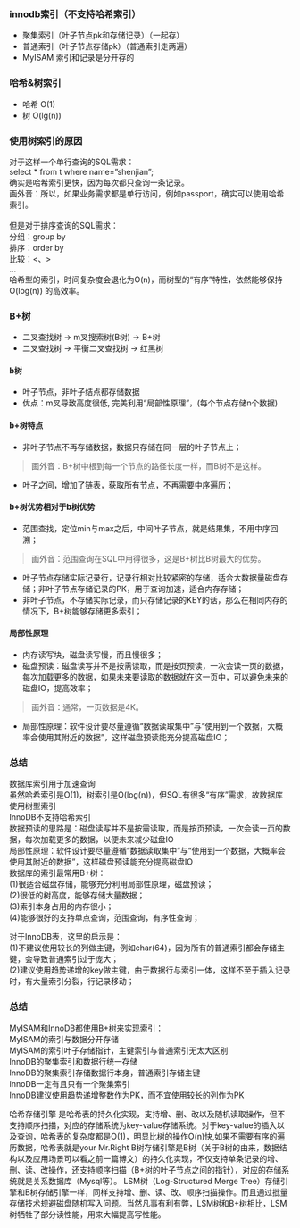 ### innodb索引（不支持哈希索引）
- 聚集索引（叶子节点pk和存储记录）（一起存）
- 普通索引（叶子节点存储pk）（普通索引走两遍）
- MyISAM 索引和记录是分开存的

### 哈希&树索引
- 哈希 O(1)
- 树 O(lg(n))

### 使用树索引的原因
对于这样一个单行查询的SQL需求：<br>
select * from t where name=”shenjian”;<br>
确实是哈希索引更快，因为每次都只查询一条记录。<br>
画外音：所以，如果业务需求都是单行访问，例如passport，确实可以使用哈希索引。<br>
 <br>
但是对于排序查询的SQL需求：<br>
分组：group by<br>
排序：order by<br>
比较：<、><br>
…<br>
哈希型的索引，时间复杂度会退化为O(n)，而树型的“有序”特性，依然能够保持O(log(n)) 的高效率。<br>


### B+树
- 二叉查找树 -> m叉搜索树(B树) -> B+树
- 二叉查找树 -> 平衡二叉查找树 -> 红黑树

#### b树
- 叶子节点，非叶子结点都存储数据
- 优点：m叉导致高度很低, 完美利用“局部性原理”，(每个节点存储n个数据)

#### b+树特点
- 非叶子节点不再存储数据，数据只存储在同一层的叶子节点上；
> 画外音：B+树中根到每一个节点的路径长度一样，而B树不是这样。
- 叶子之间，增加了链表，获取所有节点，不再需要中序遍历；

#### b+树优势相对于b树优势
- 范围查找，定位min与max之后，中间叶子节点，就是结果集，不用中序回溯；
> 画外音：范围查询在SQL中用得很多，这是B+树比B树最大的优势。
- 叶子节点存储实际记录行，记录行相对比较紧密的存储，适合大数据量磁盘存储；非叶子节点存储记录的PK，用于查询加速，适合内存存储；
- 非叶子节点，不存储实际记录，而只存储记录的KEY的话，那么在相同内存的情况下，B+树能够存储更多索引；

#### 局部性原理
- 内存读写块，磁盘读写慢，而且慢很多；
- 磁盘预读：磁盘读写并不是按需读取，而是按页预读，一次会读一页的数据，每次加载更多的数据，如果未来要读取的数据就在这一页中，可以避免未来的磁盘IO，提高效率；
> 画外音：通常，一页数据是4K。
- 局部性原理：软件设计要尽量遵循“数据读取集中”与“使用到一个数据，大概率会使用其附近的数据”，这样磁盘预读能充分提高磁盘IO；

### 总结
数据库索引用于加速查询 <br>
虽然哈希索引是O(1)，树索引是O(log(n))，但SQL有很多“有序”需求，故数据库使用树型索引 <br>
InnoDB不支持哈希索引 <br>
数据预读的思路是：磁盘读写并不是按需读取，而是按页预读，一次会读一页的数据，每次加载更多的数据，以便未来减少磁盘IO <br>
局部性原理：软件设计要尽量遵循“数据读取集中”与“使用到一个数据，大概率会使用其附近的数据”，这样磁盘预读能充分提高磁盘IO <br>
数据库的索引最常用B+树： <br>
(1)很适合磁盘存储，能够充分利用局部性原理，磁盘预读； <br>
(2)很低的树高度，能够存储大量数据； <br>
(3)索引本身占用的内存很小；<br>
(4)能够很好的支持单点查询，范围查询，有序性查询；<br>

对于InnoDB表，这里的启示是：<br>
(1)不建议使用较长的列做主键，例如char(64)，因为所有的普通索引都会存储主键，会导致普通索引过于庞大；<br>
(2)建议使用趋势递增的key做主键，由于数据行与索引一体，这样不至于插入记录时，有大量索引分裂，行记录移动；<br>

### 总结<br>
MyISAM和InnoDB都使用B+树来实现索引：<br>
MyISAM的索引与数据分开存储<br>
MyISAM的索引叶子存储指针，主键索引与普通索引无太大区别<br>
InnoDB的聚集索引和数据行统一存储<br>
InnoDB的聚集索引存储数据行本身，普通索引存储主键<br>
InnoDB一定有且只有一个聚集索引<br>
InnoDB建议使用趋势递增整数作为PK，而不宜使用较长的列作为PK<br>


哈希存储引擎  是哈希表的持久化实现，支持增、删、改以及随机读取操作，但不支持顺序扫描，对应的存储系统为key-value存储系统。对于key-value的插入以及查询，哈希表的复杂度都是O(1)，明显比树的操作O(n)快,如果不需要有序的遍历数据，哈希表就是your Mr.Right
B树存储引擎是B树（关于B树的由来，数据结构以及应用场景可以看之前一篇博文）的持久化实现，不仅支持单条记录的增、删、读、改操作，还支持顺序扫描（B+树的叶子节点之间的指针），对应的存储系统就是关系数据库（Mysql等）。
LSM树（Log-Structured Merge Tree）存储引擎和B树存储引擎一样，同样支持增、删、读、改、顺序扫描操作。而且通过批量存储技术规避磁盘随机写入问题。当然凡事有利有弊，LSM树和B+树相比，LSM树牺牲了部分读性能，用来大幅提高写性能。


